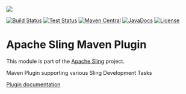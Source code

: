 [<img src="http://sling.apache.org/res/logos/sling.png"/>](http://sling.apache.org)

 [![Build Status](https://builds.apache.org/buildStatus/icon?job=sling-maven-plugin-1.8)](https://builds.apache.org/view/S-Z/view/Sling/job/sling-maven-plugin-1.8) [![Test Status](https://img.shields.io/jenkins/t/https/builds.apache.org/view/S-Z/view/Sling/job/sling-maven-plugin-1.8.svg)](https://builds.apache.org/view/S-Z/view/Sling/job/sling-maven-plugin-1.8/test_results_analyzer/) [![Maven Central](https://maven-badges.herokuapp.com/maven-central/org.apache.sling/sling-maven-plugin/badge.svg)](http://search.maven.org/#search%7Cga%7C1%7Cg%3A%22org.apache.sling%22%20a%3A%22sling-maven-plugin%22) [![JavaDocs](https://www.javadoc.io/badge/org.apache.sling/sling-maven-plugin.svg)](https://www.javadoc.io/doc/org.apache.sling/sling-maven-plugin) [![License](https://img.shields.io/badge/License-Apache%202.0-blue.svg)](https://www.apache.org/licenses/LICENSE-2.0)

# Apache Sling Maven Plugin

This module is part of the [Apache Sling](https://sling.apache.org) project.

Maven Plugin supporting various Sling Development Tasks

[Plugin documentation](https://sling.apache.org/components/sling-maven-plugin/)
